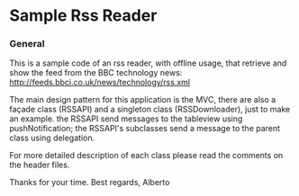 # Sample Rss Reader 
### General

  This is a sample code of an rss reader, with offline usage, that retrieve and show the
  feed from the BBC technology news:
  http://feeds.bbci.co.uk/news/technology/rss.xml
  
  The main design pattern for this application is the MVC, there are also a
  façade class (RSSAPI) and a singleton class (RSSDownloader), just to make
  an example.
  the RSSAPI send messages to the tableview using pushNotification; the
  RSSAPI's subclasses send a message to the parent class using delegation.

  For more detailed description of each class please read the comments on the
  header files.

  Thanks for your time.
  Best regards,
  Alberto
